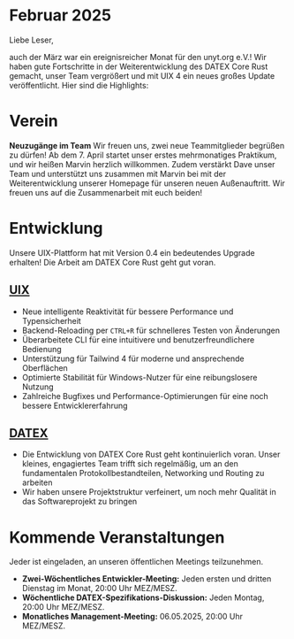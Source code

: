# Februar 2025

Liebe Leser,

auch der März war ein ereignisreicher Monat für den unyt.org e.V.!
Wir haben gute Fortschritte in der Weiterentwicklung des DATEX Core Rust gemacht, unser Team vergrößert und mit UIX 4 ein neues großes Update veröffentlicht. Hier sind die Highlights:

# Verein

**Neuzugänge im Team**
Wir freuen uns, zwei neue Teammitglieder begrüßen zu dürfen!
Ab dem 7. April startet unser erstes mehrmonatiges Praktikum, und wir heißen Marvin herzlich willkommen. Zudem verstärkt Dave unser Team und unterstützt uns zusammen mit Marvin bei mit der Weiterentwicklung unserer Homepage für unseren neuen Außenauftritt.
Wir freuen uns auf die Zusammenarbeit mit euch beiden!

# Entwicklung
Unsere UIX-Plattform hat mit Version 0.4 ein bedeutendes Upgrade erhalten! Die Arbeit am DATEX Core Rust geht gut voran.

## [UIX](https://github.com/unyt-org/uix/pulls?q=is:closed%20created:2025-02-01..2025-03-01)
* Neue intelligente Reaktivität für bessere Performance und Typensicherheit
* Backend-Reloading per `CTRL+R` für schnelleres Testen von Änderungen
* Überarbeitete CLI für eine intuitivere und benutzerfreundlichere Bedienung
* Unterstützung für Tailwind 4 für moderne und ansprechende Oberflächen
* Optimierte Stabilität für Windows-Nutzer für eine reibungslosere Nutzung
* Zahlreiche Bugfixes und Performance-Optimierungen für eine noch bessere Entwicklererfahrung

## [DATEX](https://github.com/unyt-org/datex-core-js-legacy/pulls?q=is:closed%20created:2025-01-01..2025-02-01)
* Die Entwicklung von DATEX Core Rust geht kontinuierlich voran. Unser kleines, engagiertes Team trifft sich regelmäßig, um an den fundamentalen Protokollbestandteilen, Networking und Routing zu arbeiten
* Wir haben unsere Projektstruktur verfeinert, um noch mehr Qualität in das Softwareprojekt zu bringen

# Kommende Veranstaltungen

Jeder ist eingeladen, an unseren öffentlichen Meetings teilzunehmen.

* **Zwei-Wöchentliches Entwickler-Meeting:** Jeden ersten und dritten Dienstag im Monat, 20:00 Uhr MEZ/MESZ.
* **Wöchentliche DATEX-Spezifikations-Diskussion:** Jeden Montag, 20:00 Uhr MEZ/MESZ.
* **Monatliches Management-Meeting:** 06.05.2025, 20:00 Uhr MEZ/MESZ.
